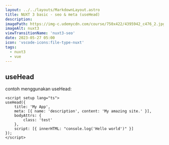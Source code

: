```yaml
---
layout: ../../layouts/MarkdownLayout.astro
title: NUXT 3 basic - seo & meta (useHead)
description:
imagePath: https://img-c.udemycdn.com/course/750x422/4395942_c476_2.jpg
imageAlt: nuxt3
viewTransitionName: 'nuxt3-seo'
date: 2023-05-27 05:00
icon: 'vscode-icons:file-type-nuxt'
tags:
  - nuxt3
  - vue
---
```


## useHead

contoh menggunakan useHead:

```vue
<script setup lang="ts">
useHead({
	title: 'My App',
	meta: [{ name: 'description', content: 'My amazing site.' }],
	bodyAttrs: {
		class: 'test'
	},
	script: [{ innerHTML: "console.log('Hello world')" }]
});
</script>
```
